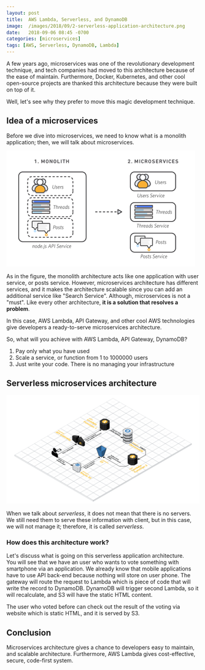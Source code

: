 ```yaml
---
layout: post
title:  AWS Lambda, Serverless, and DynamoDB
image:  /images/2018/09/2-serverless-application-architecture.png
date:   2018-09-06 08:45 -0700
categories: [microservices]
tags: [AWS, Serverless, DynamoDB, Lambda]
---
```


A few years ago, microservices was one of the revolutionary development
technique, and tech companies had moved to this architecture because of the
ease of maintain. Furthermore, Docker, Kubernetes, and other cool open-source
projects are thanked this architecture because they were built on top of
it.

Well, let's see why they prefer to move this magic development technique.

## Idea of a microservices

Before we dive into microservices, we need to know what is a monolith
application; then, we will talk about microservices.

[
![Monolith vs microservices](/images/2018/09/1-monolith-vs-microservices.png)
](https://aws.amazon.com/microservices#Monolithic_vs._Microservices_Architecture)

As in the figure, the monolith architecture acts like one application with user
service, or posts service. However, microservices architecture has different
services, and it makes the architecture scalable since you can add an additional
service like "Search Service". Although, microservices is not a "must". Like
every other architecture, **it is a solution that resolves a problem**.

In this case, AWS Lambda, API Gateway, and other cool AWS technologies give
developers a ready-to-serve microservices architecture.

So, what will you achieve with AWS Lambda, API Gateway, DynamoDB?

1. Pay only what you have used
2. Scale a service, or function from 1 to 1000000 users
3. Just write your code. There is no managing your infrastructure

## Serverless microservices architecture

[
![Serverless application architecture](/images/2018/09/2-serverless-application-architecture.png)
](/images/2018/09/2-serverless-application-architecture.png)

When we talk about *serverless*, it does not mean that there is no servers. We
still need them to serve these information with client, but in this case, we
will not manage it; therefore, it is called *serverless*.

### How does this architecture work?

Let's discuss what is going on this serverless application architecture.  
You will see that we have an user who wants to vote something with smartphone
via an application. We already know that mobile applications have to use API
back-end because nothing will store on user phone. The gateway will route the
request to Lambda which is piece of code that will write the record to DynamoDB.
DynamoDB will trigger second Lambda, so it will recalculate, and S3 will have
the static HTML content.

The user who voted before can check out the result of the voting via website
which is static HTML, and it is served by S3.

## Conclusion

Microservices architecture gives a chance to developers easy to maintain, and
scalable architecture. Furthermore, AWS Lambda gives cost-effective, secure,
code-first system.
